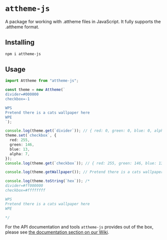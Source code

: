 # `attheme-js`

A package for working with .attheme files in JavaScript. It fully supports the
.attheme format.

## Installing

```bash
npm i attheme-js
```

## Usage

```ts
import Attheme from "attheme-js";

const theme = new Attheme(`
divider=#000000
checkbox=-1

WPS
Pretend there is a cats wallpaper here
WPE
`);

console.log(theme.get(`divider`)); // { red: 0, green: 0, blue: 0, alpha: 255 }
theme.set(`checkbox`, {
  red: 255,
  green: 146,
  blue: 13,
  alpha: 7,
});
console.log(theme.get(`checkbox`)); // { red: 255, green: 146, blue: 13, alpha: 7 }

console.log(theme.getWallpaper()); // Pretend there is a cats wallpaper here

console.log(theme.toString(`hex`)); /*
divider=#ff000000
checkbox=#ffffffff

WPS
Pretend there is a cats wallpaper here
WPE

*/
```

For the API documentation and tools `attheme-js` provides out of the box, please see [the documentation section on our Wiki][documentation].

[documentation]: https://github.com/SnejUgal/attheme-js/wiki/Documentation
